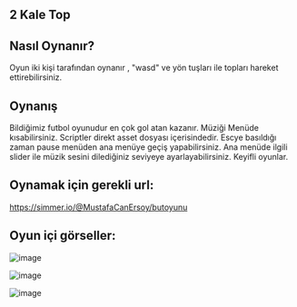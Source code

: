 
## 2 Kale Top

## Nasıl Oynanır? 

Oyun iki kişi tarafından oynanır , "wasd" ve yön tuşları ile topları hareket ettirebilirsiniz. 

## Oynanış
Bildiğimiz futbol oyunudur en çok gol atan kazanır. Müziği Menüde kısabilirsiniz. Scriptler direkt asset dosyası içerisindedir.
Escye basıldığı zaman pause menüden ana menüye geçiş yapabilirsiniz. Ana menüde ilgili slider ile müzik sesini dilediğiniz seviyeye ayarlayabilirsiniz. Keyifli oyunlar.


## Oynamak için gerekli url:
https://simmer.io/@MustafaCanErsoy/butoyunu


## Oyun içi görseller:
![image](https://user-images.githubusercontent.com/76706592/215802699-021f4684-cad1-4b43-b47d-89f88f3c8a4a.png)

![image](https://user-images.githubusercontent.com/76706592/215802801-8eeaa58c-37af-4fae-9243-9a72c6d7bdc2.png)

![image](https://user-images.githubusercontent.com/76706592/215802895-686c7a66-fa9b-4d84-b999-b46b848c52c7.png)


